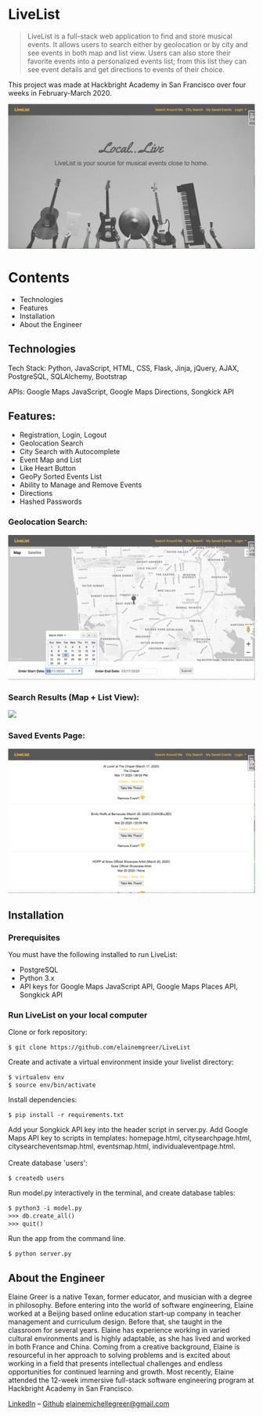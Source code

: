 # LiveList
> LiveList is a full-stack web application to find and store musical events. It allows users to search either by geolocation or by city and see events in both map and list view. Users can also store their favorite events into a personalized events list; from this list they can see event details and get directions to events of their choice. 

This project was made at Hackbright Academy in San Francisco over four weeks in February-March 2020.

![alt text](https://github.com/elainemgreer/Hackbright-Project/blob/master/Hackbright-Project/static/images/landingpage.png "Homepage")

# Contents

- Technologies
- Features
- Installation
- About the Engineer

## Technologies

Tech Stack: Python, JavaScript, HTML, CSS, Flask, Jinja, jQuery, AJAX, PostgreSQL, SQLAlchemy, Bootstrap

APIs: Google Maps JavaScript, Google Maps Directions, Songkick API

## Features:

- Registration, Login, Logout
- Geolocation Search
- City Search with Autocomplete
- Event Map and List
- Like Heart Button
- GeoPy Sorted Events List 
- Ability to Manage and Remove Events
- Directions
- Hashed Passwords

### Geolocation Search:

![alt text](https://github.com/elainemgreer/Hackbright-Project/blob/master/Hackbright-Project/static/images/searchpage.png "search page")

### Search Results (Map + List View):

![](https://github.com/elainemgreer/LiveList/blob/master/Hackbright-Project/static/images/websitegif.gif)

### Saved Events Page:

![alt text](https://github.com/elainemgreer/Hackbright-Project/blob/master/Hackbright-Project/static/images/savedeventspage.png "saved events")

## <a name="installation"></a>Installation

### Prerequisites

You must have the following installed to run LiveList:

- PostgreSQL
- Python 3.x
- API keys for Google Maps JavaScript API, Google Maps Places API, Songkick API

### Run LiveList on your local computer

Clone or fork repository:
```
$ git clone https://github.com/elainemgreer/LiveList
```
Create and activate a virtual environment inside your livelist directory:
```
$ virtualenv env
$ source env/bin/activate
```
Install dependencies:
```
$ pip install -r requirements.txt
```
Add your Songkick API key into the header script in server.py. Add Google Maps API key to scripts in templates: homepage.html, citysearchpage.html, citysearcheventsmap.html, eventsmap.html, individualeventpage.html.
<br><br>
Create database 'users':
```
$ createdb users
```
Run model.py interactively in the terminal, and create database tables:
```
$ python3 -i model.py
>>> db.create_all()
>>> quit()
```
Run the app from the command line.

```
$ python server.py
```

## About the Engineer

Elaine Greer is a native Texan, former educator, and musician with a degree in philosophy. Before entering into the world of software engineering, Elaine worked at a Beijing based online education start-up company in teacher management and curriculum design. Before that, she taught in the classroom for several years. Elaine has experience working in varied cultural environments and is highly adaptable, as she has lived and worked in both France and China. Coming from a creative background, Elaine is resourceful in her approach to solving problems and is excited about working in a field that presents intellectual challenges and endless opportunities for continued learning and growth. Most recently, Elaine attended the 12-week immersive full-stack 
software engineering program at Hackbright Academy in San Francisco.

[LinkedIn](https://www.linkedin.com/in/elainemgreer/) – [Github](https://github.com/elainemgreer/)
elainemichellegreer@gmail.com


